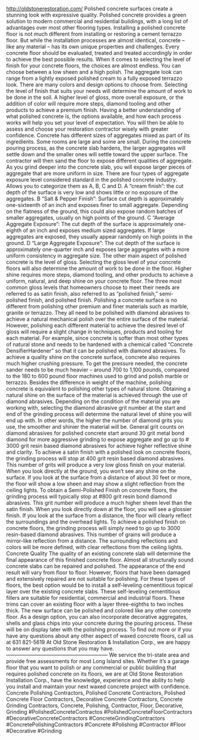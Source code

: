 http://oldstonerestoration.com/
Polished concrete surfaces create a stunning look with expressive quality. 
Polished concrete provides a green solution to modern commercial and residential buildings, with a long list of advantages over most other flooring types.   Installing a polished concrete floor is not much different from installing or restoring a cement terrazzo floor. But while the installation processes are almost identical, concrete – like any material – has its own unique properties and challenges. Every concrete floor should be evaluated, treated and treated accordingly in order to achieve the best possible results.  When it comes to selecting the level of finish for your concrete floors, the choices are almost endless. You can choose between a low sheen and a high polish.   The aggregate look can range from a lightly exposed polished cream to a fully exposed terrazzo look.   There are many colors and design options to choose from.   Selecting the level of finish that suits your needs will determine the amount of work to be done in the soil. A higher level of gloss, more overall exposure, or the addition of color will require more steps, diamond tooling and other products to achieve a premium finish. Having a better understanding of what polished concrete is, the options available, and how each process works will help you set your level of expectation. You will then be able to assess and choose your restoration contractor wisely with greater confidence. Concrete has different sizes of aggregates mixed as part of its ingredients. Some rooms are large and some are small. During the concrete pouring process, as the concrete slab hardens, the larger aggregates will settle down and the smaller ones will settle toward the upper surface. The contractor will then sand the floor to expose different qualities of aggregate. As you grind deeper into the concrete slab, you will expose larger pieces of aggregate that are more uniform in size. There are four types of aggregate exposure level considered standard in the polished concrete industry. Allows you to categorize them as A, B, C and D.  A “cream finish”: the cut depth of the surface is very low and shows little or no exposure of the aggregates.   B “Salt &amp; Pepper Finish”: Surface cut depth is approximately one-sixteenth of an inch and exposes finer to small aggregate. Depending on the flatness of the ground, this could also expose random batches of smaller aggregates, usually on high points of the ground.   C “Average Aggregate Exposure”: The cut depth of the surface is approximately one-eighth of an inch and exposes medium sized aggregates. If large aggregates are exposed, they usually appear randomly on high points in the ground.   D “Large Aggregate Exposure”: The cut depth of the surface is approximately one-quarter inch and exposes large aggregates with a more uniform consistency in aggregate size.   The other main aspect of polished concrete is the level of gloss.  Selecting the gloss level of your concrete floors will also determine the amount of work to be done in the floor. Higher shine requires more steps, diamond tooling, and other products to achieve a uniform, natural, and deep shine on your concrete floor.  The three most common gloss levels that homeowners choose to meet their needs are referred to as satin finish, also referred to as “polished finish,” semi-polished finish, and polished finish.  Polishing a concrete surface is no different from polishing other premium and finer materials such as marble, granite or terrazzo. They all need to be polished with diamond abrasives to achieve a natural mechanical polish over the entire surface of the material.  However, polishing each different material to achieve the desired level of gloss will require a slight change in techniques, products and tooling for each material. For example, since concrete is softer than most other types of natural stone and needs to be hardened with a chemical called “Concrete DensifierHardener” so that it can be polished with diamond abrasives. To achieve a quality shine on the concrete surface, concrete also requires much higher crushing pressure. To get the pressure needed, the concrete sander needs to be much heavier – around 700 to 1,100 pounds, compared to the 180 to 600 pound floor machines used to grind and polish marble or terrazzo.  Besides the difference in weight of the machine, polishing concrete is equivalent to polishing other types of natural stone. Obtaining a natural shine on the surface of the material is achieved through the use of diamond abrasives.  Depending on the condition of the material you are working with, selecting the diamond abrasive grit number at the start and end of the grinding process will determine the natural level of shine you will end up with. In other words, the higher the number of diamond grits you use, the smoother and shinier the material will be.  General grit counts on diamond abrasives for polished concrete start around 30 grit metal bond diamond for more aggressive grinding to expose aggregate and go up to # 3000 grit resin based diamond abrasives for achieve higher reflective shine and clarity.  To achieve a satin finish with a polished look on concrete floors, the grinding process will stop at 400 grit resin based diamond abrasives. This number of grits will produce a very low gloss finish on your material. When you look directly at the ground, you won’t see any shine on the surface. If you look at the surface from a distance of about 30 feet or more, the floor will show a low sheen and may show a slight reflection from the ceiling lights.   To obtain a Semi-Polished Finish on concrete floors, the grinding process will typically stop at #800 grit resin bond diamond abrasives. This grit number will produce a much higher sheen level than the satin finish. When you look directly down at the floor, you will see a glossier finish. If you look at the surface from a distance, the floor will clearly reflect the surroundings and the overhead lights.   To achieve a polished finish on concrete floors, the grinding process will simply need to go up to 3000 resin-based diamond abrasives. This number of grains will produce a mirror-like reflection from a distance. The surrounding reflections and colors will be more defined, with clear reflections from the ceiling lights.   Concrete Quality  The quality of an existing concrete slab will determine the final appearance of this finished concrete floor.  Almost all structurally sound concrete slabs can be repaired and polished. The appearance of the end result will vary from floor to floor.  However, floors that have been damaged and extensively repaired are not suitable for polishing. For these types of floors, the best option would be to install a self-leveling cementitious topical layer over the existing concrete slabs.   These self-leveling cementitious fillers are suitable for residential, commercial and industrial floors. These trims can cover an existing floor with a layer three-eighths to two inches thick. The new surface can be polished and colored like any other concrete floor. As a design option, you can also incorporate decorative aggregates, shells and glass chips into your concrete during the pouring process. These will be on display later with the polishing process.  To find out more or if you have any questions about any other aspect of waxed concrete floors, call us at 631 821-5619  At Old Stone Restoration &amp; Installation Corp., we are happy to answer any questions that you may have.   ———————————————————–  We service the tri-state area and provide free assessments for most Long Island sites.  Whether it’s a garage floor that you want to polish or any commercial or public building that requires polished concrete on its floors, we are at Old Stone Restoration Installation Corp., have the knowledge, experience and the ability to help you install and maintain your next waxed concrete project with confidence.  Concrete Polishing Contractors, Polished Concrete Contractors, Polished Concrete Floor Contractors, Decorative Concrete Contractors, Concrete Grinding Contractors, Concrete, Polishing, Contractor, Floor, Decorative, Grinding  #PolishedConcreteContractos #PolishedConcreteFloorContractors #DecorativeConcreteContractors #ConcreteGrindingContractors  #ConcretePolishingContractors #Concrete #Polishing #Contractor #Floor #Decorative #Grinding
